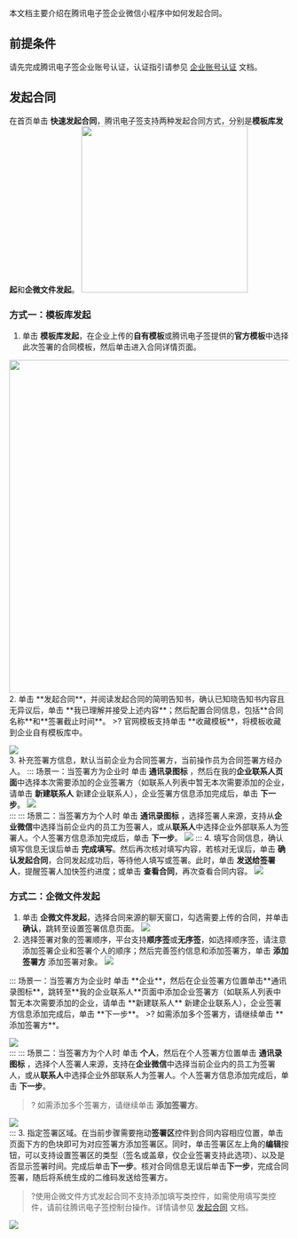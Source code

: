 本文档主要介绍在腾讯电子签企业微信小程序中如何发起合同。

## 前提条件
请先完成腾讯电子签企业账号认证，认证指引请参见 [企业账号认证](https://cloud.tencent.com/document/product/1323/77414) 文档。

## 发起合同
在首页单击 **快速发起合同**，腾讯电子签支持两种发起合同方式，分别是**模板库发起**和**企微文件发起**。
<img style="width:300px; max-width: inherit;" src="https://qcloudimg.tencent-cloud.cn/raw/4e61aec99dd7644e5603c9a204e776f5.png" />    

### 方式一：模板库发起
1. 单击 **模板库发起**，在企业上传的**自有模板**或腾讯电子签提供的**官方模板**中选择此次签署的合同模板，然后单击进入合同详情页面。
<img style="width:600px; max-width: inherit;" src="https://qcloudimg.tencent-cloud.cn/raw/311543c98acba68fdc13ce5a30f364bc.png" />
2. 单击 **发起合同**，并阅读发起合同的简明告知书，确认已知晓告知书内容且无异议后，单击 **我已理解并接受上述内容**；然后配置合同信息，包括**合同名称**和**签署截止时间**。
>? 官网模板支持单击 **收藏模板**，将模板收藏到企业自有模板库中。

 ![](https://qcloudimg.tencent-cloud.cn/raw/dfdccf54af54d86d9b0003f0ecc40369.png)      
3. 补充签署方信息，默认当前企业为合同签署方，当前操作员为合同签署方经办人。
<dx-tabs>
::: 场景一：当签署方为企业时
单击 **通讯录图标** ，然后在我的**企业联系人页面**中选择本次需要添加的企业签署方（如联系人列表中暂无本次需要添加的企业，请单击 **新建联系人** 新建企业联系人），企业签署方信息添加完成后，单击 **下一步**。
![](https://qcloudimg.tencent-cloud.cn/raw/1180ca079fdecd1800d9d0afd248185c.png)  
:::
::: 场景二：当签署方为个人时
单击 **通讯录图标** ，选择签署人来源，支持从**企业微信**中选择当前企业内的员工为签署人，或从**联系人**中选择企业外部联系人为签署人。个人签署方信息添加完成后，单击 **下一步**。
![](https://qcloudimg.tencent-cloud.cn/raw/1b9b7f1226025d36760d7e46974e9f3f.png) 
:::
</dx-tabs>
4. 填写合同信息，确认填写信息无误后单击 **完成填写**。然后再次核对填写内容，若核对无误后，单击 **确认发起合同**，合同发起成功后，等待他人填写或签署。此时，单击 **发送给签署人**，提醒签署人加快签约进度；或单击 **查看合同**，再次查看合同内容。
![](https://qcloudimg.tencent-cloud.cn/raw/8c70ca233f812d6ce916190bd02271af.png)      


### 方式二：企微文件发起
1. 单击 **企微文件发起**，选择合同来源的聊天窗口，勾选需要上传的合同，并单击 **确认**，跳转至设置签署信息页面。
![](https://qcloudimg.tencent-cloud.cn/raw/2da43008bc375835a55539e335d7b611.png)      
2. 选择签署对象的签署顺序，平台支持**顺序签**或**无序签**，如选择顺序签，请注意添加签署企业和签署个人的顺序；然后完善签约信息和添加签署方，单击 **添加签署方** 添加签署对象。
![](https://qcloudimg.tencent-cloud.cn/raw/2bfdfa59460fb8a00e2ddd1fc6ff42fe.png)       
<dx-tabs>
::: 场景一：当签署方为企业时
单击 **企业**，然后在企业签署方位置单击**通讯录图标**，跳转至**我的企业联系人**页面中添加企业签署方（如联系人列表中暂无本次需要添加的企业，请单击 **新建联系人** 新建企业联系人），企业签署方信息添加完成后，单击 **下一步**。
>? 如需添加多个签署方，请继续单击 **添加签署方**。

![](https://qcloudimg.tencent-cloud.cn/raw/a94b5219a4821d4e07e916cc0e1e03c8.png)  
:::
::: 场景二：当签署方为个人时
单击 **个人**，然后在个人签署方位置单击 **通讯录图标** ，选择个人签署人来源，支持在**企业微信**中选择当前企业内的员工为签署人，或从**联系人**中选择企业外部联系人为签署人。个人签署方信息添加完成后，单击 **下一步**。
>? 如需添加多个签署方，请继续单击 **添加签署方**。

![](https://qcloudimg.tencent-cloud.cn/raw/aa364f1f7d56338bee46fc6647b5e711.png)       
:::
</dx-tabs>
3. 指定签署区域。在当前步骤需要拖动**签署区**控件到合同内容相应位置，单击页面下方的色块即可为对应签署方添加签署区。同时，单击签署区左上角的**编辑**按钮，可以支持设置签署区的类型（签名或盖章，仅企业签署支持此选项）、以及是否显示签署时间。完成后单击**下一步**。核对合同信息无误后单击**下一步**，完成合同签署，随后将系统生成的二维码发送给签署方。
>?使用企微文件方式发起合同不支持添加填写类控件，如需使用填写类控件，请前往腾讯电子签控制台操作。详情请参见 [发起合同](https://cloud.tencent.com/document/product/1323/77774) 文档。

 ![](https://qcloudimg.tencent-cloud.cn/raw/b1ab91fcdce4d7ec628fb486764f43d2.png)    
